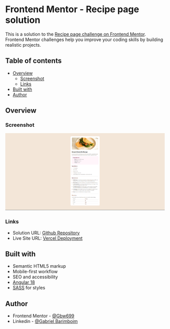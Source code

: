 # Frontend Mentor - Recipe page solution

This is a solution to the [Recipe page challenge on Frontend Mentor](https://www.frontendmentor.io/challenges/recipe-page-KiTsR8QQKm). Frontend Mentor challenges help you improve your coding skills by building realistic projects.

## Table of contents

- [Overview](#overview)
  - [Screenshot](#screenshot)
  - [Links](#links)
- [Built with](#built-with)
- [Author](#author)

## Overview

### Screenshot

![Alt recipe page demo screenshot](/public/assets/images/recipe%20page%20demo.png)

### Links

- Solution URL: [Github Repository](https://github.com/Gbw699/Recipe-page-frontend-mentor)
- Live Site URL: [Vercel Deployment](https://recipe-page-gbw699.vercel.app/)

## Built with

- Semantic HTML5 markup
- Mobile-first workflow
- SEO and accessibility
- [Angular 18](https://v18.angular.dev/)
- [SASS](https://sass-lang.com/) for styles

## Author

- Frontend Mentor - [@Gbw699](https://www.frontendmentor.io/profile/Gbw699)
- Linkedin - [@Gabriel Barimboim](https://www.linkedin.com/in/gabriel-barimboim/)
